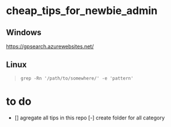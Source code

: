 # cheap_tips_for_newbie_admin

## Windows
https://gpsearch.azurewebsites.net/


## Linux
>     grep -Rn '/path/to/somewhere/' -e 'pattern'

# to do
- [] agregate all tips in this repo
[-] create folder for all category
